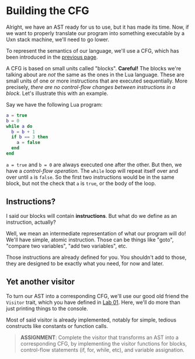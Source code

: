 # Building the CFG
Alright, we have an AST ready for us to use, but it has made its time. Now, if we
want to properly translate our program into something executable by a Uxn stack machine,
we'll need to go lower.

To represent the semantics of our language, we'll use a CFG, which has been introduced
in the [previous page](./lab2/index.html).

A CFG is based on small units called "blocks".
**Careful!** The blocks we're talking about are *not* the same as the ones in the
Lua language. These are small units of one or more instructions that are executed
sequentially. More precisely, *there are no control-flow changes between instructions
in a block*. Let's illustrate this with an example.

Say we have the following Lua program:
```lua
a = true
b = 0
while a do
  b = b + 1
  if b == 3 then
    a = false
  end
end
```
`a = true` and `b = 0` are always executed one after the other. But then, we have
a *control-flow operation*. The `while` loop will repeat itself over and over until
`a` is `false`. So the first two instructions would be in the same block, but not
the check that `a` is `true`, or the body of the loop.

## Instructions?
I said our blocks will contain **instructions**. But what do we define as an instruction,
actually?

Well, we mean an intermediate representation of what our program will do!
We'll have simple, atomic instruction. Those can be things like "goto", "compare two
variables", "add two variables", etc.

Those instructions are already defined for you. You shouldn't add to those, they are
designed to be exactly what you need, for now and later.

## Yet another visitor
To turn our AST into a corresponding CFG, we'll use our good old friend the `Visitor`
trait, which you have defined in [Lab 01](./lab1/pretty_printer.md). Here, we'll do
more than just printing things to the console.

Most of said visitor is already implemented, notably for simple, tedious constructs like
constants or function calls.

> **ASSIGNMENT**: Complete the visitor that transforms an AST into a corresponding CFG,
> by implementing the visitor functions for blocks, control-flow statements (if, for, while, etc),
> and variable assignation.
